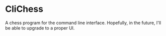 # CliChess
A chess program for the command line interface. Hopefully, in the future, I'll be able to upgrade to a proper UI.
